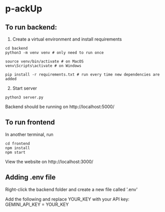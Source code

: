 # p-ackUp


## To run backend: 

1. Create a virtual environment and install requirements

```
cd backend
python3 -m venv venv # only need to run once

source venv/bin/activate # on MacOS
venv\Scripts\activate # on Windows

pip install -r requirements.txt # run every time new dependencies are added
```

2. Start server

```
python3 server.py
```

Backend should be running on http://localhost:5000/ 

## To run frontend

In another terminal, run

```
cd frontend
npm install
npm start
```

View the website on http://localhost:3000/ 

## Adding .env file

Right-click the backend folder and create a new file called '.env'

Add the following and replace YOUR_KEY with your API key: GEMINI_API_KEY = YOUR_KEY 